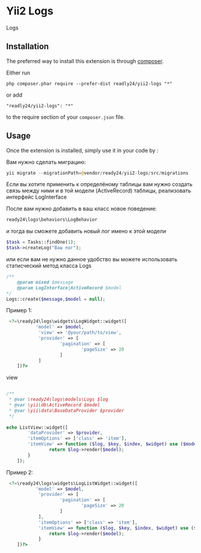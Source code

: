 Yii2 Logs
=========
Logs

Installation
------------

The preferred way to install this extension is through [composer](http://getcomposer.org/download/).

Either run

```
php composer.phar require --prefer-dist readly24/yii2-logs "*"
```

or add

```
"readly24/yii2-logs": "*"
```

to the require section of your `composer.json` file.


Usage
-----

Once the extension is installed, simply use it in your code by  :
 
 

Вам нужно сделать миграцию:

```php
yii migrate --migrationPath=@vendor/ready24/yii2-logs/src/migrations
```

Если вы хотите применить к определёному таблицы вам нужно создать связь между ними
и в той модели (ActiveRecord) таблицы, реализовать интерфейс LogInterface

После вам нужно добавить в ваш класс новое поведение:
```php
ready24\logs\behaviors\LogBehavior
```

и тогда вы сможете добавить новый лог имено к этой модели


```php
$task = Tasks::findOne(1);
$task->createLog("Ваш лог");

```

или если вам не нужно данное удобство вы можете использовать статисческий метод класса Logs
```php
/**
    @param mixed $message
    @param LogInterface|ActiveRecord $model
*/
Logs::create($message,$model = null);
```
Пример 1:

```php
 <?=\ready24\logs\widgets\LogWidget::widget([
           'model' => $model,
            'view' => '@your/path/to/view',
            'provider' => [
                    'pagination' => [
                            'pageSize' => 20
                    ]
            ]
    ])?>
```

view

```php

/**
 * @var \ready24\logs\models\Logs $log
 * @var \yii\db\ActiveRecord $model
 * @var \yii\data\BaseDataProvider $provider
 */
 
echo ListView::widget([
        'dataProvider' => $provider,
        'itemOptions' => ['class' => 'item'],
        'itemView' => function ($log, $key, $index, $widget) use ($model) {
                return $log->render($model);
        }
    ]);

```
Пример 2:

```php
 <?=\ready24\logs\widgets\LogListWidget::widget([
           'model' => $model,
            'provider' => [
                    'pagination' => [
                            'pageSize' => 20
                    ]
            ],
            'itemOptions' => ['class' => 'item'],
            'itemView' => function ($log, $key, $index, $widget) use ($model) {
                return $log->render($model);
            }
    ])?>
```



